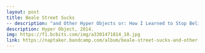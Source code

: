 ```yaml
---
layout: post
title: Beale Street Sucks
-- description: "and Other Hyper Objects or: How I Learned to Stop Believing the Hype and Love the Disillusionment, 2014."
description: Hyper Object, 2014.
img: https://f1.bcbits.com/img/a3301471814_10.jpg
link: https://naptaker.bandcamp.com/album/beale-street-sucks-and-other-hyper-objects
---
```

